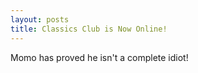 ```yaml
---
layout: posts
title: Classics Club is Now Online!
---
```

<div class="blurb">
	<p>Momo has proved he isn't a complete idiot!</p>
</div><!-- /.blurb -->
